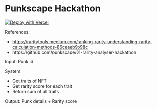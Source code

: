 # Punkscape Hackathon

[![Deploy with Vercel](https://vercel.com/button)](https://vercel.com/new/project?template=https://github.com/nishantrpai/rarity-score/tree/main)


References: 
- https://raritytools.medium.com/ranking-rarity-understanding-rarity-calculation-methods-86ceaeb9b98c
- https://github.com/punkscape/01-rarity-analyser-hackathon

Input: Punk id

System: 
- Get traits of NFT
- Get rarity score for each trait
- Return sum of all traits

Output: Punk details + Rarity score